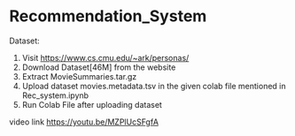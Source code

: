 # Recommendation_System

Dataset: 
1. Visit https://www.cs.cmu.edu/~ark/personas/
2. Download Dataset[46M] from the website
3. Extract MovieSummaries.tar.gz
4. Upload dataset movies.metadata.tsv in the given colab file mentioned in Rec_system.ipynb
5. Run Colab File after uploading dataset
   
video link https://youtu.be/MZPlUcSFgfA
